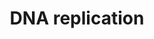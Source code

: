 ---
annotations:
- id: PW:0000098
  parent: regulatory pathway
  type: Pathway Ontology
  value: DNA replication pathway
authors:
- Kdahlquist
- MaintBot
- Khanspers
- Thomas
- D.Koren
- Zari
- Mkutmon
- AlexanderPico
- Egonw
- DeSl
- Eweitz
description: 'Studies in the past decade have suggested that the basic mechanism of
  DNA replication initiation is conserved in all kingdoms of life. Initiation in unicellular
  eukaryotes, in particular Saccharomyces cerevisiae (budding yeast), is well understood,
  and has served as a model for studies of DNA replication initiation in multicellular
  eukaryotes, including humans. In general terms, the first step of initiation is
  the binding of the replication initiator to the origin of replication. The replicative
  helicase is then assembled onto the origin, usually by a helicase assembly factor.
  Either shortly before or shortly after helicase assembly, some local unwinding of
  the origin of replication occurs in a region rich in adenine and thymine bases (often
  termed a DNA unwinding element, DUE). The unwound region provides the substrate
  for primer synthesis and initiation of DNA replication. The best-defined eukaryotic
  origins are those of S. cerevisiae, which have well-conserved sequence elements
  for initiator binding, DNA unwinding and binding of accessory proteins. In multicellular
  eukaryotes, unlike S. cerevisiae, these loci appear not to be defined by the presence
  of a DNA sequence motif. Indeed, choice of replication origins in a multicellular
  eukaryote may vary with developmental stage and tissue type. In cell-free models
  of metazoan DNA replication, such as the one provided by Xenopus egg extracts, there
  are only limited DNA sequence specificity requirements for replication initiation.
  Source description: http://www.reactome.org/content/detail/69306.  Proteins on this
  pathway have targeted assays available via the [https://assays.cancer.gov/available_assays?wp_id=WP466
  CPTAC Assay Portal]'
last-edited: 2021-05-17
organisms:
- Homo sapiens
redirect_from:
- /index.php/Pathway:WP466
- /instance/WP466
revision: null
schema-jsonld:
- '@context': https://schema.org/
  '@id': https://wikipathways.github.io/pathways/WP466.html
  '@type': Dataset
  creator:
    '@type': Organization
    name: WikiPathways
  description: 'Studies in the past decade have suggested that the basic mechanism
    of DNA replication initiation is conserved in all kingdoms of life. Initiation
    in unicellular eukaryotes, in particular Saccharomyces cerevisiae (budding yeast),
    is well understood, and has served as a model for studies of DNA replication initiation
    in multicellular eukaryotes, including humans. In general terms, the first step
    of initiation is the binding of the replication initiator to the origin of replication.
    The replicative helicase is then assembled onto the origin, usually by a helicase
    assembly factor. Either shortly before or shortly after helicase assembly, some
    local unwinding of the origin of replication occurs in a region rich in adenine
    and thymine bases (often termed a DNA unwinding element, DUE). The unwound region
    provides the substrate for primer synthesis and initiation of DNA replication.
    The best-defined eukaryotic origins are those of S. cerevisiae, which have well-conserved
    sequence elements for initiator binding, DNA unwinding and binding of accessory
    proteins. In multicellular eukaryotes, unlike S. cerevisiae, these loci appear
    not to be defined by the presence of a DNA sequence motif. Indeed, choice of replication
    origins in a multicellular eukaryote may vary with developmental stage and tissue
    type. In cell-free models of metazoan DNA replication, such as the one provided
    by Xenopus egg extracts, there are only limited DNA sequence specificity requirements
    for replication initiation. Source description: http://www.reactome.org/content/detail/69306.  Proteins
    on this pathway have targeted assays available via the [https://assays.cancer.gov/available_assays?wp_id=WP466
    CPTAC Assay Portal]'
  keywords:
  - ADP
  - ASK
  - ATP
  - CDC45L
  - CDC6
  - CDC7
  - CDK2
  - CDT1
  - CTP
  - GMNN
  - GTP
  - MCM10
  - MCM2
  - MCM3
  - MCM4
  - MCM5
  - MCM6
  - MCM7
  - ORC1L
  - ORC2L
  - ORC3L
  - ORC4L
  - ORC5L
  - ORC6L
  - PCNA
  - POLA
  - POLA2
  - POLD1
  - POLD2
  - POLD3
  - POLD4
  - POLE
  - POLE2
  - PRIM1
  - PRIM2A
  - RFC1
  - RFC2
  - RFC3
  - RFC4
  - RFC5
  - RPA1
  - RPA2
  - RPA3
  - RPA4
  - UBA52
  - UBC
  - UTP
  - dATP
  - dCTP
  - dGTP
  - dUTP
  license: CC0
  name: DNA replication
seo: CreativeWork
title: DNA replication
wpid: WP466
---